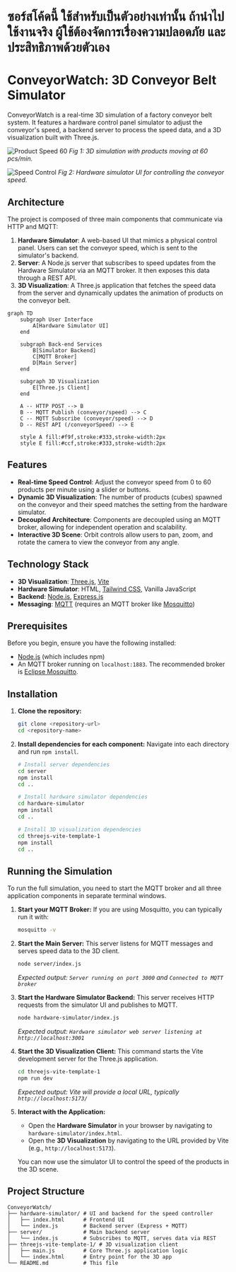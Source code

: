 # ซอร์สโค้ดนี้ ใช้สำหรับเป็นตัวอย่างเท่านั้น ถ้านำไปใช้งานจริง ผู้ใช้ต้องจัดการเรื่องความปลอดภัย และ ประสิทธิภาพด้วยตัวเอง

# ConveyorWatch: 3D Conveyor Belt Simulator

ConveyorWatch is a real-time 3D simulation of a factory conveyor belt system. It features a hardware control panel simulator to adjust the conveyor's speed, a backend server to process the speed data, and a 3D visualization built with Three.js.

![Product Speed 60](/images/product-speed-60.png)
*Fig 1: 3D simulation with products moving at 60 pcs/min.*

![Speed Control](/images/speed-control.png)
*Fig 2: Hardware simulator UI for controlling the conveyor speed.*

## Architecture

The project is composed of three main components that communicate via HTTP and MQTT:

1.  **Hardware Simulator**: A web-based UI that mimics a physical control panel. Users can set the conveyor speed, which is sent to the simulator's backend.
2.  **Server**: A Node.js server that subscribes to speed updates from the Hardware Simulator via an MQTT broker. It then exposes this data through a REST API.
3.  **3D Visualization**: A Three.js application that fetches the speed data from the server and dynamically updates the animation of products on the conveyor belt.

```mermaid
graph TD
    subgraph User Interface
        A[Hardware Simulator UI]
    end

    subgraph Back-end Services
        B[Simulator Backend]
        C[MQTT Broker]
        D[Main Server]
    end

    subgraph 3D Visualization
        E[Three.js Client]
    end

    A -- HTTP POST --> B
    B -- MQTT Publish (conveyor/speed) --> C
    C -- MQTT Subscribe (conveyor/speed) --> D
    D -- REST API (/conveyorSpeed) --> E

    style A fill:#f9f,stroke:#333,stroke-width:2px
    style E fill:#ccf,stroke:#333,stroke-width:2px
```

## Features

-   **Real-time Speed Control**: Adjust the conveyor speed from 0 to 60 products per minute using a slider or buttons.
-   **Dynamic 3D Visualization**: The number of products (cubes) spawned on the conveyor and their speed matches the setting from the hardware simulator.
-   **Decoupled Architecture**: Components are decoupled using an MQTT broker, allowing for independent operation and scalability.
-   **Interactive 3D Scene**: Orbit controls allow users to pan, zoom, and rotate the camera to view the conveyor from any angle.

## Technology Stack

-   **3D Visualization**: [Three.js](https://threejs.org/), [Vite](https://vitejs.dev/)
-   **Hardware Simulator**: HTML, [Tailwind CSS](https://tailwindcss.com/), Vanilla JavaScript
-   **Backend**: [Node.js](https://nodejs.org/), [Express.js](https://expressjs.com/)
-   **Messaging**: [MQTT](http://mqtt.org/) (requires an MQTT broker like [Mosquitto](https://mosquitto.org/))

## Prerequisites

Before you begin, ensure you have the following installed:
-   [Node.js](https://nodejs.org/en/download/) (which includes npm)
-   An MQTT broker running on `localhost:1883`. The recommended broker is [Eclipse Mosquitto](https://mosquitto.org/download/).

## Installation

1.  **Clone the repository:**
    ```bash
    git clone <repository-url>
    cd <repository-name>
    ```

2.  **Install dependencies for each component:**
    Navigate into each directory and run `npm install`.
    ```bash
    # Install server dependencies
    cd server
    npm install
    cd ..

    # Install hardware simulator dependencies
    cd hardware-simulator
    npm install
    cd ..

    # Install 3D visualization dependencies
    cd threejs-vite-template-1
    npm install
    cd ..
    ```

## Running the Simulation

To run the full simulation, you need to start the MQTT broker and all three application components in separate terminal windows.

1.  **Start your MQTT Broker:**
    If you are using Mosquitto, you can typically run it with:
    ```bash
    mosquitto -v
    ```

2.  **Start the Main Server:**
    This server listens for MQTT messages and serves speed data to the 3D client.
    ```bash
    node server/index.js
    ```
    *Expected output: `Server running on port 3000` and `Connected to MQTT broker`*

3.  **Start the Hardware Simulator Backend:**
    This server receives HTTP requests from the simulator UI and publishes to MQTT.
    ```bash
    node hardware-simulator/index.js
    ```
    *Expected output: `Hardware simulator web server listening at http://localhost:3001`*

4.  **Start the 3D Visualization Client:**
    This command starts the Vite development server for the Three.js application.
    ```bash
    cd threejs-vite-template-1
    npm run dev
    ```
    *Expected output: Vite will provide a local URL, typically `http://localhost:5173/`*

5.  **Interact with the Application:**
    -   Open the **Hardware Simulator** in your browser by navigating to `hardware-simulator/index.html`.
    -   Open the **3D Visualization** by navigating to the URL provided by Vite (e.g., `http://localhost:5173`).

    You can now use the simulator UI to control the speed of the products in the 3D scene.

## Project Structure

```
ConveyorWatch/
├── hardware-simulator/ # UI and backend for the speed controller
│   ├── index.html      # Frontend UI
│   └── index.js        # Backend server (Express + MQTT)
├── server/             # Main backend server
│   └── index.js        # Subscribes to MQTT, serves data via REST
├── threejs-vite-template-1/ # 3D visualization client
│   ├── main.js         # Core Three.js application logic
│   └── index.html      # Entry point for the 3D app
└── README.md           # This file
```
